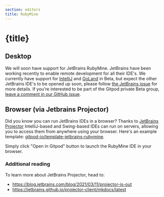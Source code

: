 ```yaml
---
section: editors
title: RubyMine
---
```


<script context="module">
  export const prerender = true;
</script>

# {title}

## Desktop

We will soon have support for JetBrains RubyMine. JetBrains have been working recently to enable remote development for all their IDE's. We currently have support for [IntelliJ](/docs/editors/intellij) and [GoLand](/docs/editors/intellij) in Beta, but expect the other JetBrains IDE's to be opened up soon, please follow [the JetBrains issue](https://youtrack.jetbrains.com/issue/IDEA-226455#focus=Comments-27-5125731.0-0) for more details. If you're interested to be part of the Gitpod private Beta group, [leave a comment in our GitHub issue](https://github.com/gitpod-io/gitpod/issues/6342).

## Browser (via Jetbrains Projector)

Did you know you can run JetBrains IDEs in a browser? Thanks to [JetBrains Projector](https://lp.jetbrains.com/projector/) IntelliJ-based and Swing-based IDEs can run on servers, allowing you to access them from anywhere using your browser. Here's an example template: [gitpod-io/template-jetbrains-rubymine](https://github.com/gitpod-io/template-jetbrains-rubymine).

Simply click "Open in Gitpod" button to launch the RubyMine IDE in your browser.

### Additional reading

To learn more about JetBrains Projector, head to:

- https://blog.jetbrains.com/blog/2021/03/11/projector-is-out
- https://jetbrains.github.io/projector-client/mkdocs/latest
